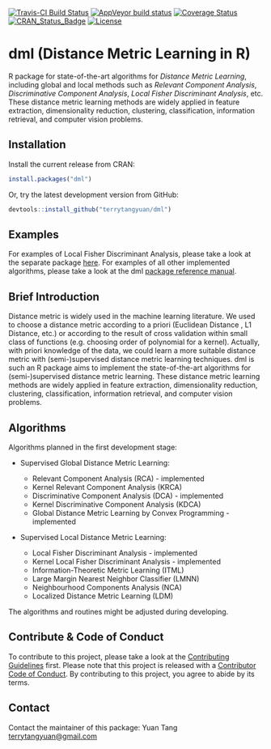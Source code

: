 [![Travis-CI Build Status](https://travis-ci.org/terrytangyuan/dml.svg?branch=master)](https://travis-ci.org/terrytangyuan/dml)
[![AppVeyor build status](https://ci.appveyor.com/api/projects/status/github/road2stat/dml?branch=master&svg=true)](https://ci.appveyor.com/project/road2stat/dml)
[![Coverage Status](https://coveralls.io/repos/terrytangyuan/dml/badge.svg?branch=master)](https://coveralls.io/r/terrytangyuan/dml?branch=master)
[![CRAN_Status_Badge](http://www.r-pkg.org/badges/version/dml)](https://cran.r-project.org/package=dml)
[![License](http://img.shields.io/:license-mit-blue.svg?style=flat)](http://badges.mit-license.org)

# dml (Distance Metric Learning in R)

R package for state-of-the-art algorithms for *Distance Metric Learning*, including global and local methods such as *Relevant Component Analysis*, *Discriminative Component Analysis*, *Local Fisher Discriminant Analysis*, etc. These distance metric learning methods are widely applied in feature extraction, dimensionality reduction, clustering, classification, information retrieval, and computer vision problems.

## Installation

Install the current release from CRAN:

```r
install.packages("dml")
```

Or, try the latest development version from GitHub:

```r
devtools::install_github("terrytangyuan/dml")
```

## Examples

For examples of Local Fisher Discriminant Analysis, please take a look at the separate package [here](https://github.com/terrytangyuan/lfda). For examples of all other implemented algorithms, please take a look at the dml [package reference manual](https://cran.r-project.org/web/packages/dml/dml.pdf). 

## Brief Introduction

Distance metric is widely used in the machine learning literature. We used to choose a distance metric according to a priori (Euclidean Distance , L1 Distance, etc.) or according to the result of cross validation within small class of functions (e.g. choosing order of polynomial for a kernel). Actually, with priori knowledge of the data, we could learn a more suitable distance metric with (semi-)supervised distance metric learning techniques. dml is such an R package aims to implement the state-of-the-art algorithms for (semi-)supervised distance metric learning. These distance metric learning methods are widely applied in feature extraction, dimensionality reduction, clustering, classification, information retrieval, and computer vision problems.

## Algorithms

Algorithms planned in the first development stage:

  * Supervised Global Distance Metric Learning:
  
    * Relevant Component Analysis (RCA) - implemented
    * Kernel Relevant Component Analysis (KRCA)
    * Discriminative Component Analysis (DCA) - implemented
    * Kernel Discriminative Component Analysis (KDCA)
    * Global Distance Metric Learning by Convex Programming - implemented

  * Supervised Local Distance Metric Learning:

    * Local Fisher Discriminant Analysis - implemented
    * Kernel Local Fisher Discriminant Analysis - implemented
    * Information-Theoretic Metric Learning (ITML)
    * Large Margin Nearest Neighbor Classifier (LMNN)
    * Neighbourhood Components Analysis (NCA)
    * Localized Distance Metric Learning (LDM)

The algorithms and routines might be adjusted during developing.

## Contribute & Code of Conduct

To contribute to this project, please take a look at the [Contributing Guidelines](CONTRIBUTING.md) first. Please note that this project is released with a [Contributor Code of Conduct](CODE_OF_CONDUCT.md). By contributing to this project, you agree to abide by its terms.

## Contact

Contact the maintainer of this package:
Yuan Tang <terrytangyuan@gmail.com>
